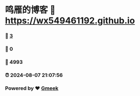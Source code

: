 # 鸣雁的博客 :link: https://wx549461192.github.io 
### :page_facing_up: [3](https://wx549461192.github.io/tag.html) 
### :speech_balloon: 0 
### :hibiscus: 4993 
### :alarm_clock: 2024-08-07 21:07:56 
### Powered by :heart: [Gmeek](https://github.com/Meekdai/Gmeek)
